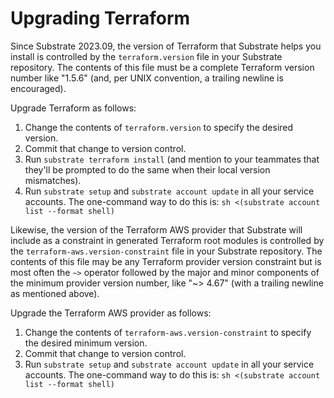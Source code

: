 # Upgrading Terraform

Since Substrate 2023.09, the version of Terraform that Substrate helps you install is controlled by the `terraform.version` file in your Substrate repository. The contents of this file must be a complete Terraform version number like "1.5.6" (and, per UNIX convention, a trailing newline is encouraged).

Upgrade Terraform as follows:

1. Change the contents of `terraform.version` to specify the desired version.
2. Commit that change to version control.
3. Run `substrate terraform install` (and mention to your teammates that they'll be prompted to do the same when their local version mismatches).
4. Run `substrate setup` and `substrate account update` in all your service accounts. The one-command way to do this is: `sh <(substrate account list --format shell)`

Likewise, the version of the Terraform AWS provider that Substrate will include as a constraint in generated Terraform root modules is controlled by the `terraform-aws.version-constraint` file in your Substrate repository. The contents of this file may be any Terraform provider version constraint but is most often the `~>` operator followed by the major and minor components of the minimum provider version number, like "~> 4.67" (with a trailing newline as mentioned above).

Upgrade the Terraform AWS provider as follows:

1. Change the contents of `terraform-aws.version-constraint` to specify the desired minimum version.
2. Commit that change to version control.
3. Run `substrate setup` and `substrate account update` in all your service accounts. The one-command way to do this is: `sh <(substrate account list --format shell)`
